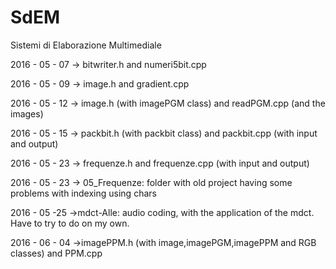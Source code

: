 # SdEM
Sistemi di Elaborazione Multimediale

2016 - 05 - 07 -> bitwriter.h and numeri5bit.cpp

2016 - 05 - 09 -> image.h and gradient.cpp

2016 - 05 - 12 -> image.h (with imagePGM class) and readPGM.cpp (and the images)

2016 - 05 - 15 -> packbit.h (with packbit class) and packbit.cpp (with input and output)

2016 - 05 - 23 -> frequenze.h and frequenze.cpp (with input and output)

2016 - 05 - 23 -> 05_Frequenze: folder with old project having some problems with indexing using chars

2016 - 05 -25 ->mdct-Alle: audio coding, with the application of the mdct. Have to try to do on my own.

2016 - 06 - 04 ->imagePPM.h (with image,imagePGM,imagePPM and RGB classes) and PPM.cpp
